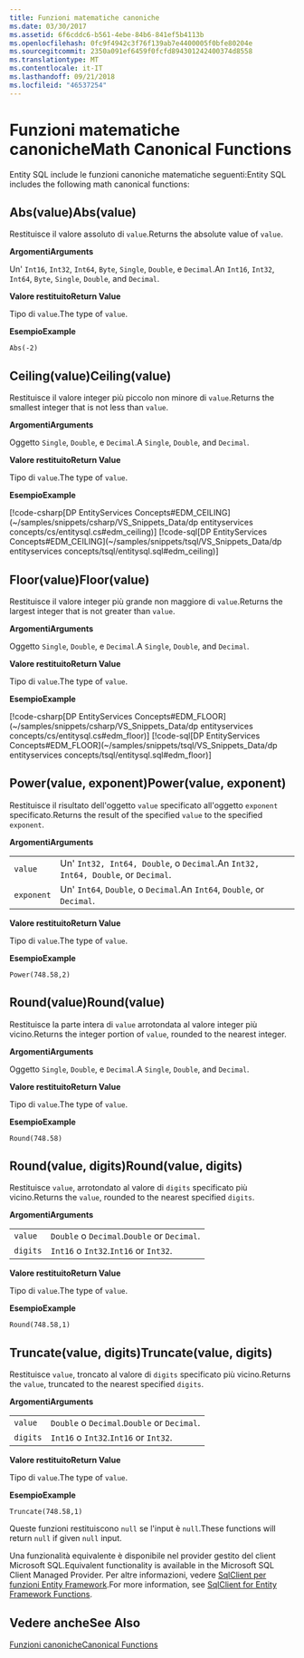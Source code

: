 ```yaml
---
title: Funzioni matematiche canoniche
ms.date: 03/30/2017
ms.assetid: 6f6cddc6-b561-4ebe-84b6-841ef5b4113b
ms.openlocfilehash: 0fc9f4942c3f76f139ab7e4400005f0bfe80204e
ms.sourcegitcommit: 2350a091ef6459f0fcfd894301242400374d8558
ms.translationtype: MT
ms.contentlocale: it-IT
ms.lasthandoff: 09/21/2018
ms.locfileid: "46537254"
---
```

# <a name="math-canonical-functions"></a><span data-ttu-id="05635-102">Funzioni matematiche canoniche</span><span class="sxs-lookup"><span data-stu-id="05635-102">Math Canonical Functions</span></span>

<span data-ttu-id="05635-103">Entity SQL include le funzioni canoniche matematiche seguenti:</span><span class="sxs-lookup"><span data-stu-id="05635-103">Entity SQL includes the following math canonical functions:</span></span>
  
## <a name="absvalue"></a><span data-ttu-id="05635-104">Abs(value)</span><span class="sxs-lookup"><span data-stu-id="05635-104">Abs(value)</span></span>

<span data-ttu-id="05635-105">Restituisce il valore assoluto di `value`.</span><span class="sxs-lookup"><span data-stu-id="05635-105">Returns the absolute value of `value`.</span></span>

<span data-ttu-id="05635-106">**Argomenti**</span><span class="sxs-lookup"><span data-stu-id="05635-106">**Arguments**</span></span>

<span data-ttu-id="05635-107">Un' `Int16`, `Int32`, `Int64`, `Byte`, `Single`, `Double`, e `Decimal`.</span><span class="sxs-lookup"><span data-stu-id="05635-107">An `Int16`, `Int32`, `Int64`, `Byte`, `Single`, `Double`, and `Decimal`.</span></span>

<span data-ttu-id="05635-108">**Valore restituito**</span><span class="sxs-lookup"><span data-stu-id="05635-108">**Return Value**</span></span>

<span data-ttu-id="05635-109">Tipo di `value`.</span><span class="sxs-lookup"><span data-stu-id="05635-109">The type of `value`.</span></span>

<span data-ttu-id="05635-110">**Esempio**</span><span class="sxs-lookup"><span data-stu-id="05635-110">**Example**</span></span>

`Abs(-2)`

## <a name="ceilingvalue"></a><span data-ttu-id="05635-111">Ceiling(value)</span><span class="sxs-lookup"><span data-stu-id="05635-111">Ceiling(value)</span></span>

<span data-ttu-id="05635-112">Restituisce il valore integer più piccolo non minore di `value`.</span><span class="sxs-lookup"><span data-stu-id="05635-112">Returns the smallest integer that is not less than `value`.</span></span>

<span data-ttu-id="05635-113">**Argomenti**</span><span class="sxs-lookup"><span data-stu-id="05635-113">**Arguments**</span></span>

<span data-ttu-id="05635-114">Oggetto `Single`, `Double`, e `Decimal`.</span><span class="sxs-lookup"><span data-stu-id="05635-114">A `Single`, `Double`, and `Decimal`.</span></span>

<span data-ttu-id="05635-115">**Valore restituito**</span><span class="sxs-lookup"><span data-stu-id="05635-115">**Return Value**</span></span>

<span data-ttu-id="05635-116">Tipo di `value`.</span><span class="sxs-lookup"><span data-stu-id="05635-116">The type of `value`.</span></span>

<span data-ttu-id="05635-117">**Esempio**</span><span class="sxs-lookup"><span data-stu-id="05635-117">**Example**</span></span>

[!code-csharp[DP EntityServices Concepts#EDM_CEILING](~/samples/snippets/csharp/VS_Snippets_Data/dp entityservices concepts/cs/entitysql.cs#edm_ceiling)]
[!code-sql[DP EntityServices Concepts#EDM_CEILING](~/samples/snippets/tsql/VS_Snippets_Data/dp entityservices concepts/tsql/entitysql.sql#edm_ceiling)]

## <a name="floorvalue"></a><span data-ttu-id="05635-118">Floor(value)</span><span class="sxs-lookup"><span data-stu-id="05635-118">Floor(value)</span></span>

<span data-ttu-id="05635-119">Restituisce il valore integer più grande non maggiore di `value`.</span><span class="sxs-lookup"><span data-stu-id="05635-119">Returns the largest integer that is not greater than `value`.</span></span>

<span data-ttu-id="05635-120">**Argomenti**</span><span class="sxs-lookup"><span data-stu-id="05635-120">**Arguments**</span></span>

<span data-ttu-id="05635-121">Oggetto `Single`, `Double`, e `Decimal`.</span><span class="sxs-lookup"><span data-stu-id="05635-121">A `Single`, `Double`, and `Decimal`.</span></span>

<span data-ttu-id="05635-122">**Valore restituito**</span><span class="sxs-lookup"><span data-stu-id="05635-122">**Return Value**</span></span>

<span data-ttu-id="05635-123">Tipo di `value`.</span><span class="sxs-lookup"><span data-stu-id="05635-123">The type of `value`.</span></span>

<span data-ttu-id="05635-124">**Esempio**</span><span class="sxs-lookup"><span data-stu-id="05635-124">**Example**</span></span>

[!code-csharp[DP EntityServices Concepts#EDM_FLOOR](~/samples/snippets/csharp/VS_Snippets_Data/dp entityservices concepts/cs/entitysql.cs#edm_floor)]
[!code-sql[DP EntityServices Concepts#EDM_FLOOR](~/samples/snippets/tsql/VS_Snippets_Data/dp entityservices concepts/tsql/entitysql.sql#edm_floor)]

## <a name="powervalue-exponent"></a><span data-ttu-id="05635-125">Power(value, exponent)</span><span class="sxs-lookup"><span data-stu-id="05635-125">Power(value, exponent)</span></span>

<span data-ttu-id="05635-126">Restituisce il risultato dell'oggetto `value` specificato all'oggetto `exponent` specificato.</span><span class="sxs-lookup"><span data-stu-id="05635-126">Returns the result of the specified `value` to the specified `exponent`.</span></span>

<span data-ttu-id="05635-127">**Argomenti**</span><span class="sxs-lookup"><span data-stu-id="05635-127">**Arguments**</span></span>

|  |  |
|--|--|
|`value` | <span data-ttu-id="05635-128">Un' `Int32, Int64, Double`, o `Decimal`.</span><span class="sxs-lookup"><span data-stu-id="05635-128">An `Int32, Int64, Double`, or `Decimal`.</span></span> |
|`exponent` | <span data-ttu-id="05635-129">Un' `Int64`, `Double`, o `Decimal`.</span><span class="sxs-lookup"><span data-stu-id="05635-129">An `Int64`, `Double`, or `Decimal`.</span></span> |

<span data-ttu-id="05635-130">**Valore restituito**</span><span class="sxs-lookup"><span data-stu-id="05635-130">**Return Value**</span></span>

<span data-ttu-id="05635-131">Tipo di `value`.</span><span class="sxs-lookup"><span data-stu-id="05635-131">The type of `value`.</span></span>

<span data-ttu-id="05635-132">**Esempio**</span><span class="sxs-lookup"><span data-stu-id="05635-132">**Example**</span></span>

`Power(748.58,2)`

## <a name="roundvalue"></a><span data-ttu-id="05635-133">Round(value)</span><span class="sxs-lookup"><span data-stu-id="05635-133">Round(value)</span></span>

<span data-ttu-id="05635-134">Restituisce la parte intera di `value` arrotondata al valore integer più vicino.</span><span class="sxs-lookup"><span data-stu-id="05635-134">Returns the integer portion of `value`, rounded to the nearest integer.</span></span>

<span data-ttu-id="05635-135">**Argomenti**</span><span class="sxs-lookup"><span data-stu-id="05635-135">**Arguments**</span></span>

<span data-ttu-id="05635-136">Oggetto `Single`, `Double`, e `Decimal`.</span><span class="sxs-lookup"><span data-stu-id="05635-136">A `Single`, `Double`, and `Decimal`.</span></span>

<span data-ttu-id="05635-137">**Valore restituito**</span><span class="sxs-lookup"><span data-stu-id="05635-137">**Return Value**</span></span>

<span data-ttu-id="05635-138">Tipo di `value`.</span><span class="sxs-lookup"><span data-stu-id="05635-138">The type of `value`.</span></span>

<span data-ttu-id="05635-139">**Esempio**</span><span class="sxs-lookup"><span data-stu-id="05635-139">**Example**</span></span>

`Round(748.58)`

## <a name="roundvalue-digits"></a><span data-ttu-id="05635-140">Round(value, digits)</span><span class="sxs-lookup"><span data-stu-id="05635-140">Round(value, digits)</span></span>

<span data-ttu-id="05635-141">Restituisce `value`, arrotondato al valore di `digits` specificato più vicino.</span><span class="sxs-lookup"><span data-stu-id="05635-141">Returns the `value`, rounded to the nearest specified `digits`.</span></span>

<span data-ttu-id="05635-142">**Argomenti**</span><span class="sxs-lookup"><span data-stu-id="05635-142">**Arguments**</span></span>

|  |  |
|--|--|
|`value`|<span data-ttu-id="05635-143">`Double` o `Decimal`.</span><span class="sxs-lookup"><span data-stu-id="05635-143">`Double` or `Decimal`.</span></span>|
|`digits`|<span data-ttu-id="05635-144">`Int16` o `Int32`.</span><span class="sxs-lookup"><span data-stu-id="05635-144">`Int16` or `Int32`.</span></span>|

<span data-ttu-id="05635-145">**Valore restituito**</span><span class="sxs-lookup"><span data-stu-id="05635-145">**Return Value**</span></span>

<span data-ttu-id="05635-146">Tipo di `value`.</span><span class="sxs-lookup"><span data-stu-id="05635-146">The type of `value`.</span></span>

<span data-ttu-id="05635-147">**Esempio**</span><span class="sxs-lookup"><span data-stu-id="05635-147">**Example**</span></span>

`Round(748.58,1)`

## <a name="truncatevalue-digits"></a><span data-ttu-id="05635-148">Truncate(value, digits)</span><span class="sxs-lookup"><span data-stu-id="05635-148">Truncate(value, digits)</span></span>

<span data-ttu-id="05635-149">Restituisce `value`, troncato al valore di `digits` specificato più vicino.</span><span class="sxs-lookup"><span data-stu-id="05635-149">Returns the `value`, truncated to the nearest specified `digits`.</span></span>

<span data-ttu-id="05635-150">**Argomenti**</span><span class="sxs-lookup"><span data-stu-id="05635-150">**Arguments**</span></span>

|  |  |
|--|--|
|`value`|<span data-ttu-id="05635-151">`Double` o `Decimal`.</span><span class="sxs-lookup"><span data-stu-id="05635-151">`Double` or `Decimal`.</span></span>|
|`digits`|<span data-ttu-id="05635-152">`Int16` o `Int32`.</span><span class="sxs-lookup"><span data-stu-id="05635-152">`Int16` or `Int32`.</span></span>|

<span data-ttu-id="05635-153">**Valore restituito**</span><span class="sxs-lookup"><span data-stu-id="05635-153">**Return Value**</span></span>

<span data-ttu-id="05635-154">Tipo di `value`.</span><span class="sxs-lookup"><span data-stu-id="05635-154">The type of `value`.</span></span>

<span data-ttu-id="05635-155">**Esempio**</span><span class="sxs-lookup"><span data-stu-id="05635-155">**Example**</span></span>

`Truncate(748.58,1)`  
  
 <span data-ttu-id="05635-156">Queste funzioni restituiscono `null` se l'input è `null`.</span><span class="sxs-lookup"><span data-stu-id="05635-156">These functions will return `null` if given `null` input.</span></span>  
  
 <span data-ttu-id="05635-157">Una funzionalità equivalente è disponibile nel provider gestito del client Microsoft SQL.</span><span class="sxs-lookup"><span data-stu-id="05635-157">Equivalent functionality is available in the Microsoft SQL Client Managed Provider.</span></span> <span data-ttu-id="05635-158">Per altre informazioni, vedere [SqlClient per funzioni Entity Framework](../../../../../../docs/framework/data/adonet/ef/sqlclient-for-ef-functions.md).</span><span class="sxs-lookup"><span data-stu-id="05635-158">For more information, see [SqlClient for Entity Framework Functions](../../../../../../docs/framework/data/adonet/ef/sqlclient-for-ef-functions.md).</span></span>  
  
## <a name="see-also"></a><span data-ttu-id="05635-159">Vedere anche</span><span class="sxs-lookup"><span data-stu-id="05635-159">See Also</span></span>  
 [<span data-ttu-id="05635-160">Funzioni canoniche</span><span class="sxs-lookup"><span data-stu-id="05635-160">Canonical Functions</span></span>](../../../../../../docs/framework/data/adonet/ef/language-reference/canonical-functions.md)
